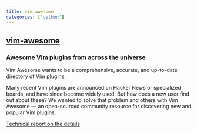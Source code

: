 ```yaml
---
title: vim-awesome
categories: ['python']
---
```

## [vim-awesome](https://github.com/vim-awesome/vim-awesome)

### Awesome Vim plugins from across the universe


Vim Awesome wants to be a comprehensive, accurate, and up-to-date directory of
Vim plugins.

Many recent Vim plugins are announced on Hacker News or specialized boards, and
have since become widely used. But how does a new user find out about these? We
wanted to solve that problem and others with Vim Awesome — an open-sourced
community resource for discovering new and popular Vim plugins.

[Technical report on the details](https://github.com/vim-awesome/vim-awesome/raw/master/docs/report.pdf)
